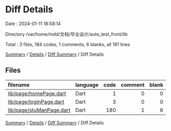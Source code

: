 # Diff Details

Date : 2024-01-11 18:58:14

Directory /var/home/mdd/文档/毕业设计/auto_test_front/lib

Total : 3 files,  184 codes, 1 comments, 6 blanks, all 191 lines

[Summary](results.md) / [Details](details.md) / [Diff Summary](diff.md) / Diff Details

## Files
| filename | language | code | comment | blank | total |
| :--- | :--- | ---: | ---: | ---: | ---: |
| [lib/page/homePage.dart](/lib/page/homePage.dart) | Dart | 1 | 0 | 0 | 1 |
| [lib/page/loginPage.dart](/lib/page/loginPage.dart) | Dart | 3 | 0 | 0 | 3 |
| [lib/page/stuManPage.dart](/lib/page/stuManPage.dart) | Dart | 180 | 1 | 6 | 187 |

[Summary](results.md) / [Details](details.md) / [Diff Summary](diff.md) / Diff Details